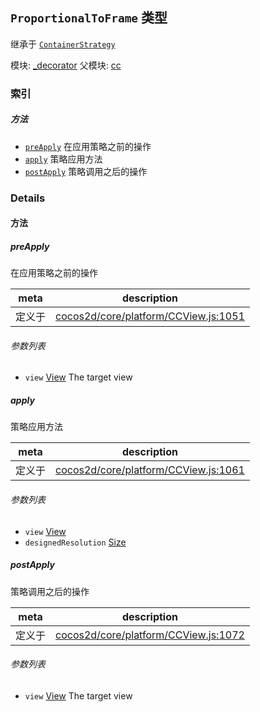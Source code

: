 ## `ProportionalToFrame` 类型

继承于 [`ContainerStrategy`](ContainerStrategy.md)


模块: [_decorator](../modules/_decorator.md)
父模块: [cc](../modules/cc.md)






### 索引



##### 方法

  - [`preApply`](#preapply) 在应用策略之前的操作
  - [`apply`](#apply) 策略应用方法
  - [`postApply`](#postapply) 策略调用之后的操作



### Details




<!-- Method Block -->
#### 方法


##### preApply

在应用策略之前的操作

| meta | description |
|------|-------------|
| 定义于 | [cocos2d/core/platform/CCView.js:1051](https://github.com/cocos-creator/engine/blob/b4415d3f111db35eb92e588d63bcb560003ea469/cocos2d/core/platform/CCView.js#L1051) |

###### 参数列表
- `view` <a href="../classes/View.html" class="crosslink">View</a> The target view


##### apply

策略应用方法

| meta | description |
|------|-------------|
| 定义于 | [cocos2d/core/platform/CCView.js:1061](https://github.com/cocos-creator/engine/blob/b4415d3f111db35eb92e588d63bcb560003ea469/cocos2d/core/platform/CCView.js#L1061) |

###### 参数列表
- `view` <a href="../classes/View.html" class="crosslink">View</a> 
- `designedResolution` <a href="../classes/Size.html" class="crosslink">Size</a> 


##### postApply

策略调用之后的操作

| meta | description |
|------|-------------|
| 定义于 | [cocos2d/core/platform/CCView.js:1072](https://github.com/cocos-creator/engine/blob/b4415d3f111db35eb92e588d63bcb560003ea469/cocos2d/core/platform/CCView.js#L1072) |

###### 参数列表
- `view` <a href="../classes/View.html" class="crosslink">View</a> The target view




